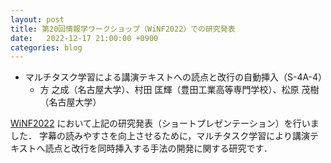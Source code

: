 ```yaml
---
layout: post
title: 第20回情報学ワークショップ（WiNF2022）での研究発表
date:   2022-12-17 21:00:00 +0900
categories: blog
---
```


- マルチタスク学習による講演テキストへの読点と改行の自動挿入（S-4A-4）
  - 方 之成（名古屋大学）、村田 匡輝（豊田工業高等専門学校）、松原 茂樹（名古屋大学）

[WiNF2022](https://sites.google.com/view/winf2022/home) において上記の研究発表（ショートプレゼンテーション）を行いました．
字幕の読みやすさを向上させるために，マルチタスク学習により講演テキストへ読点と改行を同時挿入する手法の開発に関する研究です．
